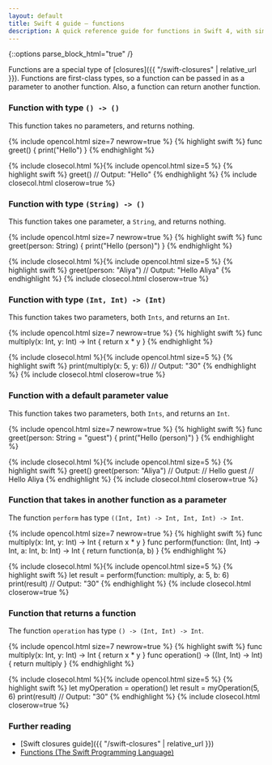 ```yaml
---
layout: default
title: Swift 4 guide – functions
description: A quick reference guide for functions in Swift 4, with simple examples and functional examples.
---
```

{::options parse_block_html="true" /}

Functions are a special type of [closures]({{ "/swift-closures" | relative_url }}). Functions are first-class types, so a function can be passed in as a parameter to another function. Also, a function can return another function.

### Function with type `() -> ()`

This function takes no parameters, and returns nothing.

{% include opencol.html size=7 newrow=true %}
{% highlight swift %}
func greet() {
  print("Hello")
}
{% endhighlight %}

{% include closecol.html %}{% include opencol.html size=5 %}
{% highlight swift %}
greet()
// Output: "Hello"
{% endhighlight %}
{% include closecol.html closerow=true %}

### Function with type `(String) -> ()`

This function takes one parameter, a `String`, and returns nothing.

{% include opencol.html size=7 newrow=true %}
{% highlight swift %}
func greet(person: String) {
  print("Hello \(person)")
}
{% endhighlight %}

{% include closecol.html %}{% include opencol.html size=5 %}
{% highlight swift %}
greet(person: "Aliya")
// Output: "Hello Aliya"
{% endhighlight %}
{% include closecol.html closerow=true %}

### Function with type `(Int, Int) -> (Int)`

This function takes two parameters, both `Ints`, and returns an `Int`.

{% include opencol.html size=7 newrow=true %}
{% highlight swift %}
func multiply(x: Int, y: Int) -> Int {
  return x * y
}
{% endhighlight %}

{% include closecol.html %}{% include opencol.html size=5 %}
{% highlight swift %}
print(multiply(x: 5, y: 6))
// Output: "30"
{% endhighlight %}
{% include closecol.html closerow=true %}

### Function with a default parameter value

This function takes two parameters, both `Ints`, and returns an `Int`.

{% include opencol.html size=7 newrow=true %}
{% highlight swift %}
func greet(person: String = "guest") {
  print("Hello \(person)")
}
{% endhighlight %}

{% include closecol.html %}{% include opencol.html size=5 %}
{% highlight swift %}
greet()
greet(person: "Aliya")
// Output:
// Hello guest
// Hello Aliya
{% endhighlight %}
{% include closecol.html closerow=true %}

### Function that takes in another function as a parameter

The function `perform` has type `((Int, Int) -> Int, Int, Int) -> Int`.

{% include opencol.html size=7 newrow=true %}
{% highlight swift %}
func multiply(x: Int, y: Int) -> Int {
  return x * y
}
func perform(function: (Int, Int) -> Int, 
             a: Int, 
             b: Int) -> Int {
  return function(a, b)
}
{% endhighlight %}

{% include closecol.html %}{% include opencol.html size=5 %}
{% highlight swift %}
let result = perform(function: multiply, a: 5, b: 6)
print(result)
// Output: "30"
{% endhighlight %}
{% include closecol.html closerow=true %}

### Function that returns a function

The function `operation` has type `() -> (Int, Int) -> Int`.

{% include opencol.html size=7 newrow=true %}
{% highlight swift %}
func multiply(x: Int, y: Int) -> Int {
  return x * y
}
func operation() -> ((Int, Int) -> Int) {
  return multiply
}
{% endhighlight %}

{% include closecol.html %}{% include opencol.html size=5 %}
{% highlight swift %}
let myOperation = operation()
let result = myOperation(5, 6)
print(result)
// Output: "30"
{% endhighlight %}
{% include closecol.html closerow=true %}

### Further reading

* [Swift closures guide]({{ "/swift-closures" | relative_url }})
* [Functions (The Swift Programming Language)](https://developer.apple.com/library/content/documentation/Swift/Conceptual/Swift_Programming_Language/Functions.html)
